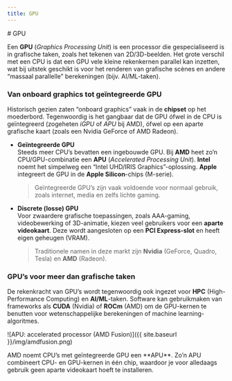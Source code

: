 ```yaml
---
title: GPU
---
```


<div class="header1" id="top" markdown="1"># GPU
</div>

Een **GPU** (*Graphics Processing Unit*) is een processor die gespecialiseerd is in grafische taken, zoals het tekenen van 2D/3D-beelden. Het grote verschil met een CPU is dat een GPU vele kleine rekenkernen parallel kan inzetten, wat bij uitstek geschikt is voor het renderen van grafische scènes en andere “massaal parallelle” berekeningen (bijv. AI/ML-taken).

### Van onboard graphics tot geïntegreerde GPU
Historisch gezien zaten “onboard graphics” vaak in de **chipset** op het moederbord. Tegenwoordig is het gangbaar dat de GPU ófwel in de CPU is geïntegreerd (zogeheten *iGPU* of *APU* bij AMD), ófwel op een aparte grafische kaart (zoals een Nvidia GeForce of AMD Radeon). 

- **Geïntegreerde GPU**  
  Steeds meer CPU’s bevatten een ingebouwde GPU. Bij **AMD** heet zo’n CPU/GPU-combinatie een **APU** (*Accelerated Processing Unit*). **Intel** noemt het simpelweg een “Intel UHD/IRIS Graphics”-oplossing. **Apple** integreert de GPU in de **Apple Silicon**-chips (M-serie).  
  > Geïntegreerde GPU’s zijn vaak voldoende voor normaal gebruik, zoals internet, media en zelfs lichte gaming.  

- **Discrete (losse) GPU**  
  Voor zwaardere grafische toepassingen, zoals AAA-gaming, videobewerking of 3D-animatie, kiezen veel gebruikers voor een **aparte videokaart**. Deze wordt aangesloten op een **PCI Express-slot** en heeft eigen geheugen (VRAM).  
  > Traditionele namen in deze markt zijn **Nvidia** (GeForce, Quadro, Tesla) en **AMD** (Radeon).  


### GPU’s voor meer dan grafische taken
De rekenkracht van GPU’s wordt tegenwoordig ook ingezet voor **HPC** (High-Performance Computing) en **AI/ML**-taken. Software kan gebruikmaken van frameworks als **CUDA** (Nvidia) of **ROCm** (AMD) om de GPU-kernen te benutten voor wetenschappelijke berekeningen of machine learning-algoritmes.

![APU: accelerated processor (AMD Fusion)]({{ site.baseurl }}/img/amdfusion.png)

<div class="note protip"><p>
AMD noemt CPU’s met geïntegreerde GPU een **APU**. Zo’n APU combineert CPU- en GPU-kernen in één chip, waardoor je voor alledaags gebruik geen aparte videokaart hoeft te installeren.
</p></div>
